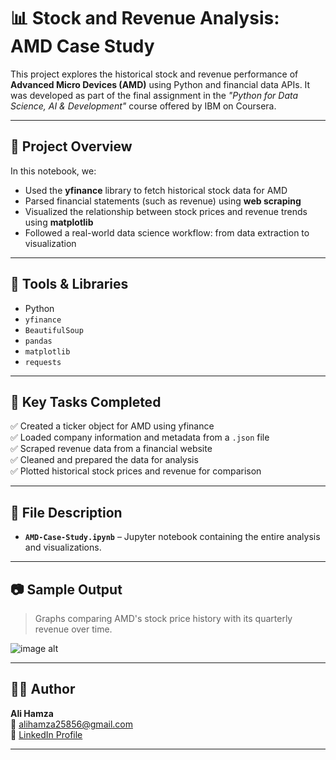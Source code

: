 # 📊 Stock and Revenue Analysis: AMD Case Study

This project explores the historical stock and revenue performance of **Advanced Micro Devices (AMD)** using Python and financial data APIs. It was developed as part of the final assignment in the *"Python for Data Science, AI & Development"* course offered by IBM on Coursera.

---

## 📁 Project Overview

In this notebook, we:

- Used the **yfinance** library to fetch historical stock data for AMD
- Parsed financial statements (such as revenue) using **web scraping**
- Visualized the relationship between stock prices and revenue trends using **matplotlib**
- Followed a real-world data science workflow: from data extraction to visualization

---

## 🧰 Tools & Libraries

- Python  
- `yfinance`  
- `BeautifulSoup`  
- `pandas`  
- `matplotlib`  
- `requests`

---

## 🧪 Key Tasks Completed

✅ Created a ticker object for AMD using yfinance  
✅ Loaded company information and metadata from a `.json` file  
✅ Scraped revenue data from a financial website  
✅ Cleaned and prepared the data for analysis  
✅ Plotted historical stock prices and revenue for comparison

---

## 📌 File Description

- **`AMD-Case-Study.ipynb`** – Jupyter notebook containing the entire analysis and visualizations.

---

## 📷 Sample Output

> Graphs comparing AMD's stock price history with its quarterly revenue over time.

![image alt](https://github.com/Ali-Hamza-developer/Stock-and-Revenue-Analysis/blob/main/Picture.png?raw=true)

---

## 👨‍💻 Author

**Ali Hamza**  
📧 [alihamza25856@gmail.com](mailto:alihamza25856@gmail.com)  
🔗 [LinkedIn Profile](https://www.linkedin.com/in/ali-hamza-27082a363/)

---
